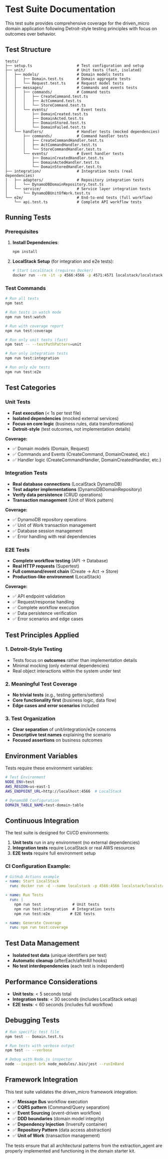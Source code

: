 # Test Suite Documentation

This test suite provides comprehensive coverage for the driven_micro domain application following Detroit-style testing principles with focus on outcomes over behavior.

## Test Structure

```
tests/
├── setup.ts                    # Test configuration and setup
├── unit/                       # Unit tests (fast, isolated)
│   ├── models/                 # Domain models tests
│   │   ├── Domain.test.ts      # Domain aggregate tests
│   │   └── Request.test.ts     # Request model tests
│   ├── messages/               # Commands and events tests
│   │   ├── commands/           # Command tests
│   │   │   ├── CreateCommand.test.ts
│   │   │   ├── ActCommand.test.ts
│   │   │   └── StoreCommand.test.ts
│   │   └── events/             # Event tests
│   │       ├── DomainCreated.test.ts
│   │       ├── DomainActed.test.ts
│   │       ├── DomainStored.test.ts
│   │       └── DomainFailed.test.ts
│   └── handlers/               # Handler tests (mocked dependencies)
│       ├── commands/           # Command handler tests
│       │   ├── CreateCommandHandler.test.ts
│       │   ├── ActCommandHandler.test.ts
│       │   └── StoreCommandHandler.test.ts
│       └── events/             # Event handler tests
│           ├── DomainCreatedHandler.test.ts
│           ├── DomainActedHandler.test.ts
│           └── DomainStoredHandler.test.ts
├── integration/                # Integration tests (real dependencies)
│   ├── adapters/               # Repository integration tests
│   │   └── DynamoDBDomainRepository.test.ts
│   └── service/                # Service layer integration tests
│       └── DynamoDBUnitOfWork.test.ts
└── e2e/                        # End-to-end tests (full workflow)
    └── api.test.ts             # Complete API workflow tests
```

## Running Tests

### Prerequisites

1. **Install Dependencies**:
   ```bash
   npm install
   ```

2. **LocalStack Setup** (for integration and e2e tests):
   ```bash
   # Start LocalStack (requires Docker)
   docker run --rm -it -p 4566:4566 -p 4571:4571 localstack/localstack
   ```

### Test Commands

```bash
# Run all tests
npm test

# Run tests in watch mode
npm run test:watch

# Run with coverage report
npm run test:coverage

# Run only unit tests (fast)
npm test -- --testPathPattern=unit

# Run only integration tests
npm run test:integration

# Run only e2e tests
npm run test:e2e
```

## Test Categories

### Unit Tests
- **Fast execution** (< 1s per test file)
- **Isolated dependencies** (mocked external services)
- **Focus on core logic** (business rules, data transformations)
- **Detroit-style** (test outcomes, not implementation details)

**Coverage:**
- ✅ Domain models (Domain, Request)
- ✅ Commands and Events (CreateCommand, DomainCreated, etc.)
- ✅ Handler logic (CreateCommandHandler, DomainCreatedHandler, etc.)

### Integration Tests
- **Real database connections** (LocalStack DynamoDB)
- **Test adapter implementations** (DynamoDBDomainRepository)
- **Verify data persistence** (CRUD operations)
- **Transaction management** (Unit of Work pattern)

**Coverage:**
- ✅ DynamoDB repository operations
- ✅ Unit of Work transaction management
- ✅ Database session management
- ✅ Error handling with real dependencies

### E2E Tests
- **Complete workflow testing** (API → Database)
- **Real HTTP requests** (Supertest)
- **Full command/event chain** (Create → Act → Store)
- **Production-like environment** (LocalStack)

**Coverage:**
- ✅ API endpoint validation
- ✅ Request/response handling
- ✅ Complete workflow execution
- ✅ Data persistence verification
- ✅ Error scenarios and edge cases

## Test Principles Applied

### 1. Detroit-Style Testing
- Tests focus on **outcomes** rather than implementation details
- Minimal mocking (only external dependencies)
- Real object interactions within the system under test

### 2. Meaningful Test Coverage
- **No trivial tests** (e.g., testing getters/setters)
- **Core functionality first** (business logic, data flow)
- **Edge cases and error scenarios** included

### 3. Test Organization
- **Clear separation** of unit/integration/e2e concerns
- **Descriptive test names** explaining the scenario
- **Focused assertions** on business outcomes

## Environment Variables

Tests require these environment variables:

```bash
# Test Environment
NODE_ENV=test
AWS_REGION=us-east-1
AWS_ENDPOINT_URL=http://localhost:4566  # LocalStack

# DynamoDB Configuration
DOMAIN_TABLE_NAME=test-domain-table
```

## Continuous Integration

The test suite is designed for CI/CD environments:

1. **Unit tests** run in any environment (no external dependencies)
2. **Integration tests** require LocalStack or real AWS resources
3. **E2E tests** require full environment setup

### CI Configuration Example:
```yaml
# GitHub Actions example
- name: Start LocalStack
  run: docker run -d --name localstack -p 4566:4566 localstack/localstack

- name: Run Tests
  run: |
    npm run test              # Unit tests
    npm run test:integration  # Integration tests
    npm run test:e2e         # E2E tests

- name: Generate Coverage
  run: npm run test:coverage
```

## Test Data Management

- **Isolated test data** (unique identifiers per test)
- **Automatic cleanup** (afterEach/afterAll hooks)
- **No test interdependencies** (each test is independent)

## Performance Considerations

- **Unit tests**: < 5 seconds total
- **Integration tests**: < 30 seconds (includes LocalStack setup)
- **E2E tests**: < 60 seconds (includes full workflow)

## Debugging Tests

```bash
# Run specific test file
npm test -- Domain.test.ts

# Run tests with verbose output
npm test -- --verbose

# Debug with Node.js inspector
node --inspect-brk node_modules/.bin/jest --runInBand
```

## Framework Integration

This test suite validates the driven_micro framework integration:

- ✅ **Message Bus** workflow execution
- ✅ **CQRS pattern** (Command/Query separation)
- ✅ **Event Sourcing** (event-driven workflow)
- ✅ **DDD boundaries** (domain model integrity)
- ✅ **Dependency Injection** (Inversify container)
- ✅ **Repository Pattern** (data access abstraction)
- ✅ **Unit of Work** (transaction management)

The tests ensure that all architectural patterns from the extraction_agent are properly implemented and functioning in the domain starter kit.

